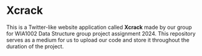 # Xcrack

This is a Twitter-like website application called **Xcrack** made by our group for WIA1002 Data Structure group project assignment 2024. This repository serves as a medium for us to upload our code and store it throughout the duration of the project.    
